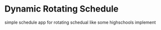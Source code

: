 # Dynamic Rotating Schedule

simple schedule app for rotating schedual like some highschools implement

